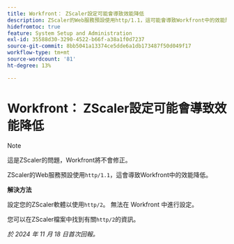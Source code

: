 ```yaml
---
title: Workfront： ZScaler設定可能會導致效能降低
description: ZScaler的Web服務預設使用http/1.1，這可能會導致Workfront中的效能降低。
hidefromtoc: true
feature: System Setup and Administration
exl-id: 35588d30-3290-4522-b66f-a38a1f0d7237
source-git-commit: 8bb5041a13374ce5dde6a1db173487f50d049f17
workflow-type: tm+mt
source-wordcount: '81'
ht-degree: 13%

---
```


# Workfront： ZScaler設定可能會導致效能降低

>[!NOTE]
>
>這是ZScaler的問題，Workfront將不會修正。

ZScaler的Web服務預設使用`http/1.1`，這會導致Workfront中的效能降低。

**解決方法**

設定您的ZScaler軟體以使用`http/2`。 無法在 Workfront 中進行設定。

您可以在ZScaler檔案中找到有關`http/2`的資訊。

_於 2024 年 11 月 18 日首次回報。_
